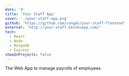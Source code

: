 ```yaml
---
date: '4'
title: 'Your Staff App'
cover: './your-staff-app.png'
github: 'https://github.com/congdv/your-staff-frontend'
external: 'http://your-staff.herokuapp.com/'
tech:
  - React
  - Node
  - MongoDB
  - Express
showInProjects: false
---
```


The Web App to manage payrolls of employees.
